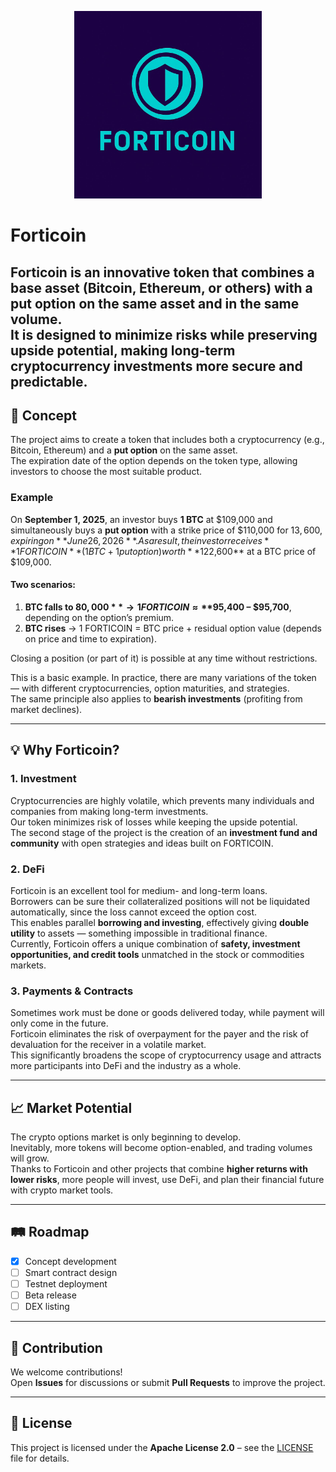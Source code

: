 <p align="center">
  <img src="photo_FORTICOIN.jpg" alt="Forticoin Logo" width="300"/>
</p>



# Forticoin

**Forticoin** is an innovative token that combines a **base asset** (Bitcoin, Ethereum, or others) with a **put option** on the same asset and in the same volume.  
It is designed to minimize risks while preserving upside potential, making long-term cryptocurrency investments more secure and predictable.
---

## 📖 Concept

The project aims to create a token that includes both a cryptocurrency (e.g., Bitcoin, Ethereum) and a **put option** on the same asset.  
The expiration date of the option depends on the token type, allowing investors to choose the most suitable product.  

### Example  
On **September 1, 2025**, an investor buys **1 BTC** at $109,000 and simultaneously buys a **put option** with a strike price of $110,000 for $13,600, expiring on **June 26, 2026**.  
As a result, the investor receives **1 FORTICOIN** (1 BTC + 1 put option) worth **$122,600** at a BTC price of $109,000.  

#### Two scenarios:  
1. **BTC falls to $80,000** → 1 FORTICOIN ≈ **$95,400 – $95,700**, depending on the option’s premium.  
2. **BTC rises** → 1 FORTICOIN = BTC price + residual option value (depends on price and time to expiration).  

Closing a position (or part of it) is possible at any time without restrictions.  

This is a basic example. In practice, there are many variations of the token — with different cryptocurrencies, option maturities, and strategies.  
The same principle also applies to **bearish investments** (profiting from market declines).

---

## 💡 Why Forticoin?

### 1. Investment  
Cryptocurrencies are highly volatile, which prevents many individuals and companies from making long-term investments.  
Our token minimizes risk of losses while keeping the upside potential.  
The second stage of the project is the creation of an **investment fund and community** with open strategies and ideas built on FORTICOIN.

### 2. DeFi  
Forticoin is an excellent tool for medium- and long-term loans.  
Borrowers can be sure their collateralized positions will not be liquidated automatically, since the loss cannot exceed the option cost.  
This enables parallel **borrowing and investing**, effectively giving **double utility** to assets — something impossible in traditional finance.  
Currently, Forticoin offers a unique combination of **safety, investment opportunities, and credit tools** unmatched in the stock or commodities markets.

### 3. Payments & Contracts  
Sometimes work must be done or goods delivered today, while payment will only come in the future.  
Forticoin eliminates the risk of overpayment for the payer and the risk of devaluation for the receiver in a volatile market.  
This significantly broadens the scope of cryptocurrency usage and attracts more participants into DeFi and the industry as a whole.

---

## 📈 Market Potential  

The crypto options market is only beginning to develop.  
Inevitably, more tokens will become option-enabled, and trading volumes will grow.  
Thanks to Forticoin and other projects that combine **higher returns with lower risks**, more people will invest, use DeFi, and plan their financial future with crypto market tools.  

---

## 🛤 Roadmap
- [x] Concept development  
- [ ] Smart contract design  
- [ ] Testnet deployment  
- [ ] Beta release  
- [ ] DEX listing  

---

## 🤝 Contribution
We welcome contributions!  
Open **Issues** for discussions or submit **Pull Requests** to improve the project.  

---

## 📜 License
This project is licensed under the **Apache License 2.0** – see the [LICENSE](LICENSE) file for details.

